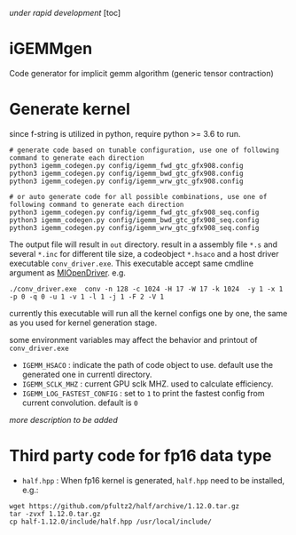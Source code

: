 *under rapid development*
[toc]

# iGEMMgen

Code generator for implicit gemm algorithm (generic tensor contraction)

# Generate kernel
since f-string is utilized in python, require python >= 3.6 to run.
```
# generate code based on tunable configuration, use one of following command to generate each direction
python3 igemm_codegen.py config/igemm_fwd_gtc_gfx908.config
python3 igemm_codegen.py config/igemm_bwd_gtc_gfx908.config
python3 igemm_codegen.py config/igemm_wrw_gtc_gfx908.config

# or auto generate code for all possible combinations, use one of following command to generate each direction
python3 igemm_codegen.py config/igemm_fwd_gtc_gfx908_seq.config
python3 igemm_codegen.py config/igemm_bwd_gtc_gfx908_seq.config
python3 igemm_codegen.py config/igemm_wrw_gtc_gfx908_seq.config
```

The output file will result in `out` directory. result in a assembly file `*.s` and several `*.inc` for different tile size, a codeobject `*.hsaco` and a host driver executable `conv_driver.exe`. This executable accept same cmdline argument as [MIOpenDriver](https://rocmsoftwareplatform.github.io/MIOpen/doc/html/driver.html). e.g.
```
./conv_driver.exe  conv -n 128 -c 1024 -H 17 -W 17 -k 1024  -y 1 -x 1 -p 0 -q 0 -u 1 -v 1 -l 1 -j 1 -F 2 -V 1
```
currently this executable will run all the kernel configs one by one, the same as you used for kernel generation stage.

some environment variables may affect the behavior and printout of `conv_driver.exe`
* `IGEMM_HSACO` : indicate the path of code object to use. default use the generated one in currentl directory.
* `IGEMM_SCLK_MHZ` : current GPU sclk MHZ. used to calculate efficiency.
* `IGEMM_LOG_FASTEST_CONFIG` : set to `1` to print the fastest config from current convolution. default is `0`

*more description to be added*

# Third party code for fp16 data type
* `half.hpp` : When fp16 kernel is generated, `half.hpp` need to be installed, e.g.:
``` shell
wget https://github.com/pfultz2/half/archive/1.12.0.tar.gz
tar -zvxf 1.12.0.tar.gz
cp half-1.12.0/include/half.hpp /usr/local/include/
```
